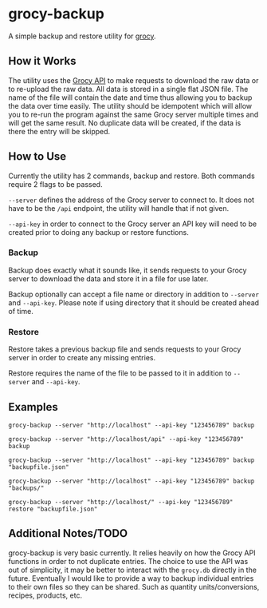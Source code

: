 # grocy-backup
A simple backup and restore utility for [grocy](https://github.com/grocy/grocy).

## How it Works
The utility uses the [Grocy API](https://demo.grocy.info/api) to make requests to download the raw data or to re-upload the raw data.
All data is stored in a single flat JSON file. The name of the file will contain the date and time thus allowing you to backup the data over time easily.
The utility should be idempotent which will allow you to re-run the program against the same Grocy server multiple times and will get the same result.
No duplicate data will be created, if the data is there the entry will be skipped.

## How to Use
Currently the utility has 2 commands, backup and restore.
Both commands require 2 flags to be passed.

`--server` defines the address of the Grocy server to connect to. It does not have to be the `/api` endpoint, the utility will handle that if not given.

`--api-key` in order to connect to the Grocy server an API key will need to be created prior to doing any backup or restore functions.

### Backup
Backup does exactly what it sounds like, it sends requests to your Grocy server to download the data and store it in a file for use later.

Backup optionally can accept a file name or directory in addition to `--server` and `--api-key`. Please note if using directory that it should be created ahead of time.

### Restore
Restore takes a previous backup file and sends requests to your Grocy server in order to create any missing entries.

Restore requires the name of the file to be passed to it in addition to `--server` and `--api-key`.

## Examples
`grocy-backup --server "http://localhost" --api-key "123456789" backup`

`grocy-backup --server "http://localhost/api" --api-key "123456789" backup`

`grocy-backup --server "http://localhost" --api-key "123456789" backup "backupfile.json"`

`grocy-backup --server "http://localhost" --api-key "123456789" backup "backups/"`

`grocy-backup --server "http://localhost/" --api-key "123456789" restore "backupfile.json"`

## Additional Notes/TODO
grocy-backup is very basic currently. It relies heavily on how the Grocy API functions in order to not duplicate entries.
The choice to use the API was out of simplicity, it may be better to interact with the `grocy.db` directly in the future.
Eventually I would like to provide a way to backup individual entries to their own files so they can be shared. Such as quantity units/conversions, recipes, products, etc.
